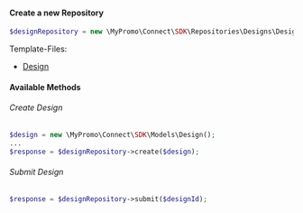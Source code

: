 #### Create a new Repository
```php
$designRepository = new \MyPromo\Connect\SDK\Repositories\Designs\DesignRepository($client);
```

Template-Files:
- [Design][Design]

#### Available Methods

###### Create Design

```php
$design = new \MyPromo\Connect\SDK\Models\Design();
...
$response = $designRepository->create($design);
```
###### Submit Design

```php
$response = $designRepository->submit($designId);
```

[Design]: ../Models/Design.md


